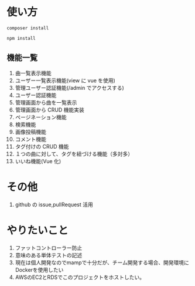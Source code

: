 # 使い方

```
composer install

npm install
```

## 機能一覧

1. 曲一覧表示機能
2. ユーザー一覧表示機能(view に vue を使用)
3. 管理ユーザー認証機能(/admin でアクセスする)
4. ユーザー認証機能
5. 管理画面から曲を一覧表示
6. 管理画面から CRUD 機能実装
7. ページネーション機能
8. 検索機能
9. 画像投稿機能
10. コメント機能
11. タグ付けの CRUD 機能
12. １つの曲に対して、タグを紐づける機能（多対多）
13. いいね機能(Vue 化)

# その他

1. github の issue,pullRequest 活用

# やりたいこと

1. ファットコントローラー防止
2. 意味のある単体テストの記述
3. 現在は個人開発なのでmampで十分だが、チーム開発する場合、開発環境にDockerを使用したい
4. AWSのEC2とRDSでこのプロジェクトをホストしたい。
